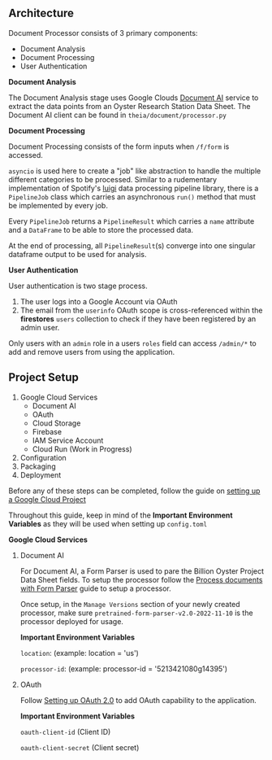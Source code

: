 ## Architecture

Document Processor consists of 3 primary components:
- Document Analysis
- Document Processing
- User Authentication

**Document Analysis**

The Document Analysis stage uses Google Clouds <a href="https://cloud.google.com/document-ai">Document AI</a> service to
extract the data points from an Oyster Research Station Data Sheet. The Document AI client can be found in `theia/document/processor.py`

**Document Processing**

Document Processing consists of the form inputs when `/f/form` is accessed.

`asyncio` is used here to create a "job" like abstraction to handle the multiple different categories to be processed. Similar to a rudementary implementation of Spotify's <a href="https://github.com/spotify/luigi">luigi</a> data processing pipeline library, there is a `PipelineJob` class which carries an asynchronous `run()` method that must be implemented by every job. 

Every `PipelineJob` returns a `PipelineResult` which carries a `name` attribute and a `DataFrame` to be able to store the processed data.

At the end of processing, all `PipelineResult`(s) converge into one singular dataframe output to be used for analysis.

**User Authentication**

User authentication is two stage process.

1. The user logs into a Google Account via OAuth
2. The email from the `userinfo` OAuth scope is cross-referenced within the **firestores** `users` collection to check if they have been registered by an admin user.

Only users with an `admin` role in a users `roles` field can access `/admin/*` to add and remove users from using the application.

## Project Setup
1. Google Cloud Services
    - Document AI
    - OAuth
    - Cloud Storage
    - Firebase
    - IAM Service Account
    - Cloud Run (Work in Progress)
2. Configuration
3. Packaging
4. Deployment

Before any of these steps can be completed, follow the guide on <a href="https://developers.google.com/workspace/guides/create-project">setting up a Google Cloud Project</a>

Throughout this guide, keep in mind of the **Important Environment Variables** as they will be used when setting up `config.toml`


**Google Cloud Services**

1. Document AI
    
    For Document AI, a Form Parser is used to pare the Billion Oyster Project Data Sheet fields. To setup the processor follow the <a href="https://cloud.google.com/document-ai/docs/process-documents-form-parser">Process documents with Form Parser</a> guide to setup a processor.

    Once setup, in the `Manage Versions` section of your newly created processor, make sure `pretrained-form-parser-v2.0-2022-11-10` is the processor deployed for usage.

    **Important Environment Variables**

    `location`: (example: location = 'us')

    `processor-id`: (example: processor-id = '5213421080g14395')


2. OAuth

    Follow <a href="https://support.google.com/cloud/answer/6158849?hl=en">Setting up OAuth 2.0</a> to add OAuth capability to the application.

    **Important Environment Variables**

    `oauth-client-id` (Client ID)

    `oauth-client-secret` (Client secret)




